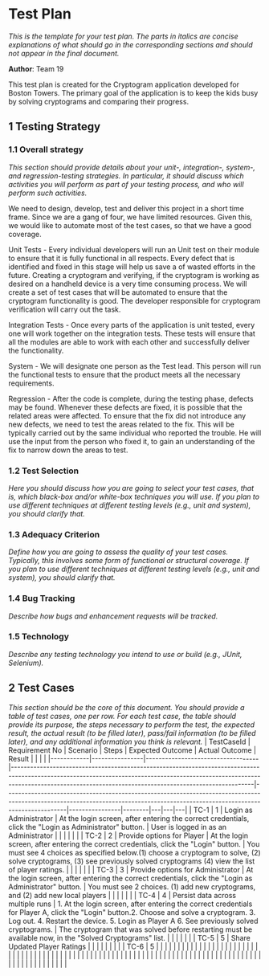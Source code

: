 # Test Plan

*This is the template for your test plan. The parts in italics are concise explanations of what should go in the corresponding sections and should not appear in the final document.*

**Author**: Team 19

This test plan is created for the Cryptogram application developed for Boston Towers. The primary goal of the application is to keep the kids busy by solving cryptograms and comparing their progress. 

## 1 Testing Strategy

### 1.1 Overall strategy

*This section should provide details about your unit-, integration-, system-, and regression-testing strategies. In particular, it should discuss which activities you will perform as part of your testing process, and who will perform such activities.*

We need to design, develop, test and deliver this project in a short time frame. Since we are a gang of four, we have limited resources. Given this, we would like to automate most of the test cases, so that we have a good coverage.
 
Unit Tests - Every individual developers will run an Unit test on their module to ensure that it is fully functional in all respects. Every defect that is identified and fixed in this stage will help us save a of wasted efforts in the future. Creating a cryptogram and verifying, if the cryptogram is working as desired on a handheld device is a very time consuming process. We will create a set of test cases that will be automated to ensure that the cryptogram functionality is good. The developer responsible for cryptogram verification will carry out the task.  

Integration Tests - Once every parts of the application is unit tested, every one will work together on the integration tests. These tests will ensure that all the modules are able to work with each other and successfully deliver the functionality.  

System - We will designate one person as the Test lead. This person will run the functional tests to  ensure that the product meets all the necessary requirements.

Regression - After the code is complete, during the testing phase, defects may be found. Whenever these defects are fixed, it is possible that the related areas were affected. To ensure that the fix did not introduce any new defects, we need to test the areas related to the fix. This will be typically carried out by the same individual who reported the trouble. He will use the input from the person who fixed it, to gain an understanding of the fix to narrow down the areas to test.

### 1.2 Test Selection

*Here you should discuss how you are going to select your test cases, that is, which black-box and/or white-box techniques you will use. If you plan to use different techniques at different testing levels (e.g., unit and system), you should clarify that.*

### 1.3 Adequacy Criterion

*Define how you are going to assess the quality of your test cases. Typically, this involves some form of functional or structural coverage. If you plan to use different techniques at different testing levels (e.g., unit and system), you should clarify that.*

### 1.4 Bug Tracking

*Describe how bugs and enhancement requests will be tracked.*

### 1.5 Technology

*Describe any testing technology you intend to use or build (e.g., JUnit, Selenium).*

## 2 Test Cases

*This section should be the core of this document. You should provide a table of test cases, one per row. For each test case, the table should provide its purpose, the steps necessary to perform the test, the expected result, the actual result (to be filled later), pass/fail information (to be filled later), and any additional information you think is relevant.*
| TestCaseId | Requirement No | Scenario                          | Steps                                                                                                                                                                                                                                 | Expected Outcome                                                                                                                                                              | Actual Outcome | Result |   |   |   |
|------------|----------------|-----------------------------------|---------------------------------------------------------------------------------------------------------------------------------------------------------------------------------------------------------------------------------------|-------------------------------------------------------------------------------------------------------------------------------------------------------------------------------|----------------|--------|---|---|---|
| TC-1       | 1              | Login as Administrator            | At the login screen, after entering the correct credentials, click the "Login as Administrator" button.                                                                                                                               | User is logged in as an Administrator                                                                                                                                         |                |        |   |   |   |
| TC-2       | 2              | Provide options for Player        | At the login screen, after entering the correct credentials, click the "Login" button.                                                                                                                                                | You must see 4 choices as specified below.(1) choose a cryptogram to solve, (2) solve cryptograms, (3) see previously solved cryptograms (4) view the list of player ratings. |                |        |   |   |   |
| TC-3       | 3              | Provide options for Administrator | At the login screen, after entering the correct credentials, click the "Login as Administrator" button.                                                                                                                               | You must see 2 choices. (1) add new cryptograms, and (2) add new local players                                                                                                |                |        |   |   |   |
| TC-4       | 4              | Persist data across multiple runs | 1. At the login screen, after entering the correct credentials for Player A, click the "Login" button.2. Choose and solve a cryptogram. 3. Log out. 4. Restart the device. 5. Login as Player A 6. See previously solved cryptograms. | The cryptogram that was solved before restarting must be available now, in the "Solved Cryptograms" list.                                                                     |                |        |   |   |   |
| TC-5       | 5              | Share Updated Player Ratings      |                                                                                                                                                                                                                                       |                                                                                                                                                                               |                |        |   |   |   |
| TC-6       | 5              |                                   |                                                                                                                                                                                                                                       |                                                                                                                                                                               |                |        |   |   |   |
|            |                |                                   |                                                                                                                                                                                                                                       |                                                                                                                                                                               |                |        |   |   |   |
|            |                |                                   |                                                                                                                                                                                                                                       |                                                                                                                                                                               |                |        |   |   |   |
|            |                |                                   |                                                                                                                                                                                                                                       |                                                                                                                                                                               |                |        |   |   |   |
|            |                |                                   |                                                                                                                                                                                                                                       |                                                                                                                                                                               |                |        |   |   |   |
|            |                |                                   |                                                                                                                                                                                                                                       |                                                                                                                                                                               |                |        |   |   |   |
|            |                |                                   |                                                                                                                                                                                                                                       |                                                                                                                                                                               |                |        |   |   |   |
|            |                |                                   |                                                                                                                                                                                                                                       |                                                                                                                                                                               |                |        |   |   |   |
|            |                |                                   |                                                                                                                                                                                                                                       |                                                                                                                                                                               |                |        |   |   |   |